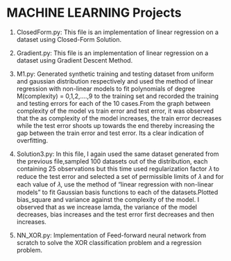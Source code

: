 #  MACHINE LEARNING Projects

1. ClosedForm.py:
This file is an implementation of linear regression on a dataset using Closed-Form Solution.

2. Gradient.py:
This file is an implementation of linear regression on a dataset using Gradient Descent Method.

3. M1.py:
Generated synthetic training and testing dataset from uniform and gaussian distribution respectively and used the method of linear regression with non-linear models to fit polynomials of degree M(complexity) = 0,1,2,....,9 to the training set and recorded the training and testing errors for each of the 10 cases.From the graph  between complexity of the model vs train error and test error, it was observed that the as complexity of the model increases, the train error decreases while the test error shoots up towards the end thereby  increasing the gap between the train error and test error. Its a clear indication of overfitting.

4. Solution3.py:
In this file, I again used the same dataset generated from the previous file,sampled 100 datasets out of the distribution, each containing 25 observations  but this time  used regularization factor 𝜆 to reduce the test error and selected a set of permissible limits of  𝜆 and for each value of 𝜆, use the method of “linear regression with non-linear models” to fit Gaussian basis functions to each of the datasets.Plotted bias_square and variance against the complexity of the model. I observed that as we increase lamda, the variance of the model decreases, bias increases and the test error first decreases and then increases.

5. NN_XOR.py:
Implementation of Feed-forward neural network from scratch to solve the XOR classification problem and a regression problem.

